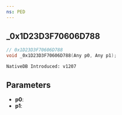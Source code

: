 ```yaml
---
ns: PED
---
```

## _0x1D23D3F70606D788

```c
// 0x1D23D3F70606D788
void _0x1D23D3F70606D788(Any p0, Any p1);
```

```
NativeDB Introduced: v1207
```

## Parameters
* **p0**:
* **p1**:
